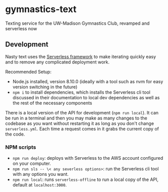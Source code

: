 # gymnastics-text
Texting service for the UW-Madison Gymnastics Club, revamped and serverless now


## Development
Nasty text uses the [Serverless framework](https://serverless.com/) to make iterating quickly easy and to remove any complicated deployment work.  
  
Recommended Setup:
* Node.js installed, version 8.10.0 (ideally with a tool such as nvm for easy version switching in the future)
* `npm i` to install dependencies, which installs the Serverless cli tool discussed in their documentation to local dev dependencies as well as the rest of the necessary components

There is a local version of the API for development (`npm run local`). It can be run in a terminal and then you may make as many changes to the codebase as you want without restarting it as long as you don't change `serverless.yml`.  Each time a request comes in it grabs the current copy of the code.

### NPM scripts
* `npm run deploy`: deploys with Serverless to the AWS account configured on your computer.
* `npm run sls -- \< any severless options>`: run the Serverless cli tool with any options you want.
* `npm run local`: runs `serverless-offline` to run a local copy of the API, default at `localhost:3000`.